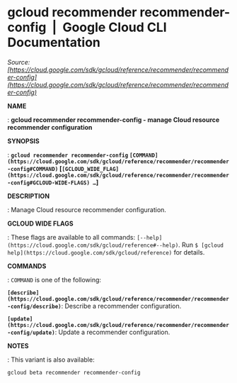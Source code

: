 # gcloud recommender recommender-config  |  Google Cloud CLI Documentation

*Source: [https://cloud.google.com/sdk/gcloud/reference/recommender/recommender-config](https://cloud.google.com/sdk/gcloud/reference/recommender/recommender-config)*

**NAME**

: **gcloud recommender recommender-config - manage Cloud resource recommender configuration**

**SYNOPSIS**

: **`gcloud recommender recommender-config` `[COMMAND](https://cloud.google.com/sdk/gcloud/reference/recommender/recommender-config#COMMAND)` [`[GCLOUD_WIDE_FLAG](https://cloud.google.com/sdk/gcloud/reference/recommender/recommender-config#GCLOUD-WIDE-FLAGS) …`]**

**DESCRIPTION**

: Manage Cloud resource recommender configuration.

**GCLOUD WIDE FLAGS**

: These flags are available to all commands: `[--help](https://cloud.google.com/sdk/gcloud/reference#--help)`.
Run `$ [gcloud help](https://cloud.google.com/sdk/gcloud/reference)` for details.

**COMMANDS**

: ``COMMAND`` is one of the following:

**`[describe](https://cloud.google.com/sdk/gcloud/reference/recommender/recommender-config/describe)`**:
Describe a recommender configuration.

**`[update](https://cloud.google.com/sdk/gcloud/reference/recommender/recommender-config/update)`**:
Update a recommender configuration.

**NOTES**

: This variant is also available:

```
gcloud beta recommender recommender-config
```